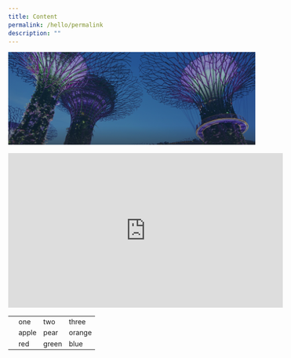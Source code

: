 ```yaml
---
title: Content
permalink: /hello/permalink
description: ""
---
```

![](/images/hero-banner.png)

<iframe width="560" height="315" src="https://www.youtube.com/embed/cI4ryatVkKw" title="YouTube video player" frameborder="0" allow="accelerometer; autoplay; clipboard-write; encrypted-media; gyroscope; picture-in-picture" allowfullscreen></iframe>


<table>
	</tr>
	<td>
		<td>one</td>
		<td>two</td>
		<td>three</td> 
			</tr>
	<td>
		<td>apple</td>
		<td>pear</td>
		<td>orange</td> 
	</tr>
	<td>
		<td>red</td>
		<td>green</td>
		<td>blue</td> 
		</table>
		
		
		
			
		


